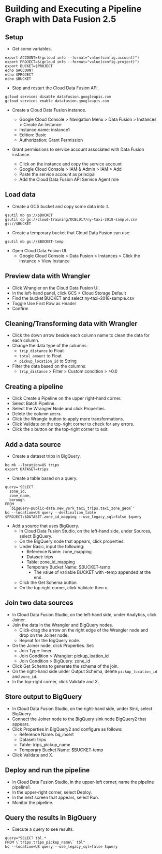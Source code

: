 # Building and Executing a Pipeline Graph with Data Fusion 2.5

## Setup
- Get some variables.
```
export ACCOUNT=$(gcloud info --format="value(config.account)")
export PROJECT=$(gcloud info --format="value(config.project)")
export BUCKET=$PROJECT
echo $ACCOUNT
echo $PROJECT
echo $BUCKET
```

- Stop and restart the Cloud Data Fusion API.
```
gcloud services disable datafusion.googleapis.com
gcloud services enable datafusion.googleapis.com
```

- Create a Cloud Data Fusion instance.
    - Google Cloud Console > Navigation Menu > Data Fusion > Instances > Create An Instance
    - Instance name: instance1
    - Edition: Basic
    - Authorization: Grant Permission

- Grant permissions to service account associated with Data Fusion instance.
    - Click on the instance and copy the service account
    - Google Cloud Console > IAM & Admin > IAM > Add
    - Paste the service account as principal
    - Add the Cloud Data Fusion API Service Agent role

## Load data
- Create a GCS bucket and copy some data into it.
```
gsutil mb gs://$BUCKET
gsutil cp gs://cloud-training/OCBL017/ny-taxi-2018-sample.csv gs://$BUCKET
```

- Create a temporary bucket that Cloud Data Fusion can use:
```
gsutil mb gs://$BUCKET-temp
```

- Open Cloud Data Fusion UI.
    - Google Cloud Console > Data Fusion > Instances > Click the instance > View Instance

## Preview data with Wrangler
- Click Wrangler on the Cloud Data Fusion UI.
- In the left-hand panel, click GCS > Cloud Storage Default
- Find the bucket BUCKET and select ny-taxi-2018-sample.csv
- Toggle Use First Row as Header
- Confirm

## Cleaning/Transforming data with Wrangler
- Click the down arrow beside each column name to clean the data for each column.
- Change the data type of the columns:
    - `trip_distance` to Float
    - `total_amount` to Float
    - `pickup_location_id` to String
- Filter the data based on the columns:
    - `trip_distance` > Filter > Custom condition > >0.0

## Creating a pipeline
- Click Create a Pipeline on the upper right-hand corner.
- Select Batch Pipeline.
- Select the Wrangler Node and click Properties.
- Delete the column `extra`.
- Click the Wrangle button to apply more transformations.
- Click Validate on the top-right corner to check for any errors.
- Click the x button on the top-right corner to exit.

## Add a data source
- Create a dataset trips in BigQuery.
```
bq mk --location=US trips
export DATASET=trips
```

- Create a table based on a query.
```
query='SELECT
  zone_id,
  zone_name,
  borough
FROM
  `bigquery-public-data.new_york_taxi_trips.taxi_zone_geom`'
bq --location=US query --destination_table $PROJECT:$DATASET.zone_id_mapping --use_legacy_sql=false $query
```

- Add a source that uses BigQuery.
    - In Cloud Data Fusion Studio, on the left-hand side, under Sources, select BigQuery.
    - On the BigQuery node that appears, click properties.
    - Under Basic, input the following:
        - Reference Name: zone_mapping
        - Dataset: trips
        - Table: zone_id_mapping
        - Temporary Bucket Name: $BUCKET-temp
            - The value of variable BUCKET with -temp appended at the end.
    - Click the Get Schema button.
    - On the top right corner, click Validate then x.

## Join two data sources
- In Cloud Data Fusion Studio, on the left-hand side, under Analytics, click Joiner.
- Join the data in the Wrangler and BigQuery nodes.
    - Click-drag the arrow on the right edge of the Wrangler node and drop on
      the Joiner node.
    - Repeat for the BigQuery node.
- On the Joiner node, click Properties. Set:
    - Join Type: Inner
    - Join Condition > Wrangler: pickup_loation_id
    - Join Condition > BigQuery: zone_id
- Click Get Schema to generate the schema of the join.
- On the right-hand side under Output Schema, delete `pickup_location_id` and `zone_id`.
- In the top-right corner, click Validate and X.

## Store output to BigQuery
- In Cloud Data Fusion Studio, on the right-hand side, under Sink, select BigQuery.
- Connect the Joiner node to the BigQuery sink node BigQuery2 that appears.
- Click Properties in BigQuery2 and configure as follows:
    - Reference Name: bq_insert
    - Dataset: trips
    - Table: trips_pickup_name
    - Temporary Bucket Name: $BUCKET-temp
- Click Validate and X.

## Deploy and run the pipeline
- In Cloud Data Fusion Studio, in the upper-left corner, name the pipeline pipeline1.
- In the upper-right corner, select Deploy.
- In the next screen that appears, select Run.
- Monitor the pipeline.

## Query the results in BigQuery
- Execute a query to see results.
```
query="SELECT tbl.*
FROM \`trips.trips_pickup_name\` tbl"
bq --location=US query --use_legacy_sql=false $query
```